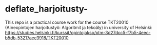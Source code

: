 # deflate_harjoitusty-
This repo is a practical course work for the course TKT20010 (Aineopintojen harjoitustyö: Algoritmit ja tekoäly) in university of Helsinki: https://studies.helsinki.fi/kurssit/opintojakso/otm-3d27dcc5-f7b5-4eec-b5db-53217aee3918/TKT20010
